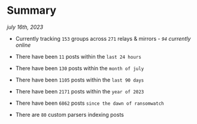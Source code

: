 
# Summary
_july 16th, 2023_

- Currently tracking `153` groups across `271` relays & mirrors - _`94` currently online_

- There have been `11` posts within the `last 24 hours`

- There have been `130` posts within the `month of july`

- There have been `1105` posts within the `last 90 days`

- There have been `2171` posts within the `year of 2023`

- There have been `6862` posts `since the dawn of ransomwatch`

- There are `80` custom parsers indexing posts

